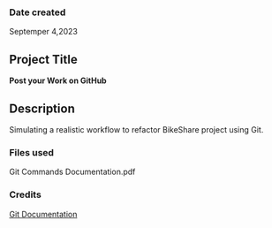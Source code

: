 ### Date created
Septemper 4,2023

## Project Title
**Post your Work on GitHub**

## Description
Simulating a realistic workflow to refactor BikeShare project using Git.

### Files used
Git Commands Documentation.pdf

### Credits
[Git Documentation](https://git-scm.com/doc)

